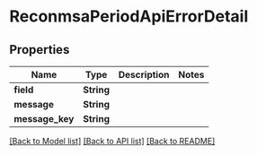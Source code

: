 # ReconmsaPeriodApiErrorDetail

## Properties

Name | Type | Description | Notes
------------ | ------------- | ------------- | -------------
**field** | **String** |  |
**message** | **String** |  |
**message_key** | **String** |  |

[[Back to Model list]](../README.md#documentation-for-models) [[Back to API list]](../README.md#documentation-for-api-endpoints) [[Back to README]](../README.md)
